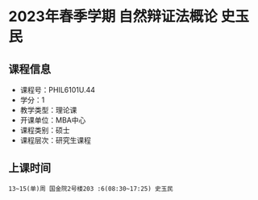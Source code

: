 # 2023年春季学期 自然辩证法概论 史玉民






## 课程信息

- 课程号：PHIL6101U.44
- 学分：1
- 教学类型：理论课
- 开课单位：MBA中心
- 课程类别：硕士
- 课程层次：研究生课程

## 上课时间

```
13~15(单)周 国金院2号楼203 :6(08:30~17:25) 史玉民
```

